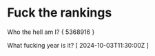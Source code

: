 # Fuck the rankings

Who the hell am I?
{ 5368916 }

What fucking year is it?
[ 2024-10-03T11:30:00Z ]
